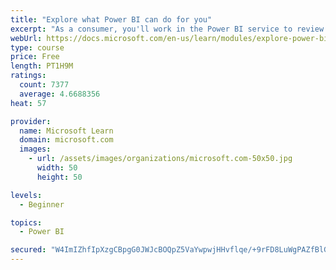```yaml
---
title: "Explore what Power BI can do for you"
excerpt: "As a consumer, you'll work in the Power BI service to review and interact with content that has been shared with you. This module provides the foundational information that you need to work effectively in the Power BI service."
webUrl: https://docs.microsoft.com/en-us/learn/modules/explore-power-bi-service/
type: course
price: Free
length: PT1H9M
ratings:
  count: 7377
  average: 4.6688356
heat: 57

provider:
  name: Microsoft Learn
  domain: microsoft.com
  images:
    - url: /assets/images/organizations/microsoft.com-50x50.jpg
      width: 50
      height: 50

levels:
  - Beginner

topics:
  - Power BI

secured: "W4ImIZhfIpXzgCBpgG0JWJcBOQpZ5VaYwpwjHHvflqe/+9rFD8LuWgPAZfBlGhYnXWtjPTrl/O4lKdAkpgskiRQJFFA/RwDbcoA025VJkdNdzpE08dPTEIEmVWABdgBAFGizipZHxDDHYFtDN2DpfDyrXvgGwxUddkT9lOSZA+0YEyDxDP/qbMdDDIrMB/sMKl7dhJOW/l6iMifJIk53l0Ic6JyzyXqlmCSC9Cok9TQ9DdfsY213bFuVvdFA0PEynSNkSbIydAV8mIIqzXE8Y34iSijzMvQSoaW3vV4V9JRSO+uRGX/5seDhrhv25++Xd70QGVx8CFmPs1fsBtH32Lt8eiJBYItxjLr8DknpsjIqWXr6sOJzxcjF7Rcc8nzCASVwUHI9yFZyepLpe9mPExkF7iqFaEQuRMn12+Qi61I=;HRvUQTFw1wsXZHXDOmlTEg=="
---
```


